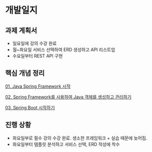 # 개발일지

## 과제 계획서
- 일요일에 강의 수강 완료
- 월~화요일 서비스 선택하여 ERD 생성하고 API 리스트업
- 수요일부터 REST API 구현

## 핵심 개념 정리
[01. Java Spring Framework 시작](./resources/01.%20Java%20Spring%20Framework%20시작.md)

[02. Spring Framework를 사용하여 Java 객체를 생성하고 관리하기](./resources/02.%20Spring%20Framework를%20사용하여%20Java%20객체를%20생성하고%20관리하기.md)

[03. Spring Boot 시작하기](./resources/03.%20Spring%20Boot%20시작하기.md)

## 진행 상황
- 화요일부로 필수 강의 수강 완료. 생소한 프레임워크 + 실습 때문에 늦어짐.
- 화요일부터 템플릿 분석하고 서비스 선택, ERD 작성에 착수
